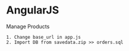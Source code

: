 AngularJS
=========

Manage Products 

    1. Change base_url in app.js
    2. Import DB from savedata.zip >> orders.sql
